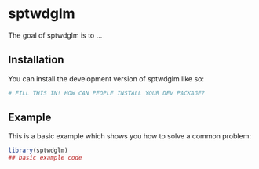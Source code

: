 
# sptwdglm

<!-- badges: start -->
<!-- badges: end -->

The goal of sptwdglm is to ...

## Installation

You can install the development version of sptwdglm like so:

``` r
# FILL THIS IN! HOW CAN PEOPLE INSTALL YOUR DEV PACKAGE?
```

## Example

This is a basic example which shows you how to solve a common problem:

``` r
library(sptwdglm)
## basic example code
```

